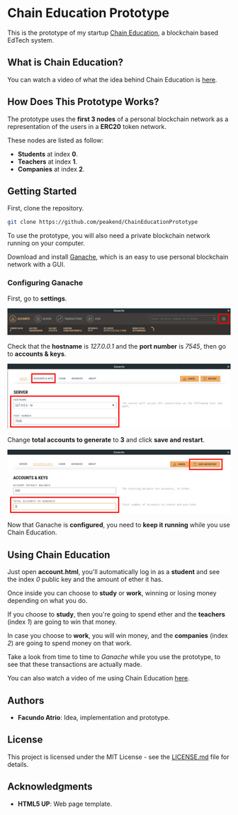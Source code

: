 # Chain Education Prototype

This is the prototype of my startup [Chain Education](https://www.chaineducation.net), a blockchain based EdTech system.

## What is Chain Education?

You can watch a video of what the idea behind Chain Education is [here](https://www.chaineducation.net/chaineducation.html).

## How Does This Prototype Works?

The prototype uses the __first 3 nodes__ of a personal blockchain network as a representation of the users in a __ERC20__ token network.

These nodes are listed as follow:
* __Students__ at index __0__.
* __Teachers__ at index __1__.
* __Companies__ at index __2__.

## Getting Started

First, clone the repository.

```bash
git clone https://github.com/peakend/ChainEducationPrototype
```

To use the prototype, you will also need a private blockchain network running on your computer.

Download and install [Ganache](https://truffleframework.com/ganache), which is an easy to use personal blockchain network with a GUI.

### Configuring Ganache

First, go to __settings__.

![FIRST IMAGE](/repoimages/1.png)

Check that the __hostname__ is _127.0.0.1_ and the __port number__ is _7545_, then go to __accounts & keys__.

![SECOND IMAGE](/repoimages/2.png)

Change __total accounts to generate__ to __3__ and click __save and restart__.

![THIRD IMAGE](/repoimages/3.png)

Now that Ganache is __configured__, you need to __keep it running__ while you use Chain Education.

## Using Chain Education

Just open __account.html__, you'll automatically log in as a __student__ and see the index _0_ public key and the amount of ether it has.

Once inside you can choose to __study__ or __work__, winning or losing money depending on what you do.

If you choose to __study__, then you're going to spend ether and the __teachers__ (index _1_) are going to win that money.

In case you choose to __work__, you will win money, and the __companies__ (index _2_) are going to spend money on that work. 

Take a look from time to time to _Ganache_ while you use the prototype, to see that these transactions are actually made.

You can also watch a video of me using Chain Education [here](https://www.chaineducation.net/workingprototype.html).

## Authors

* __Facundo Atrio__: Idea, implementation and prototype.

## License

This project is licensed under the MIT License - see the [LICENSE.md](/LICENSE.md) file for details.

## Acknowledgments

* __HTML5 UP__: Web page template.

